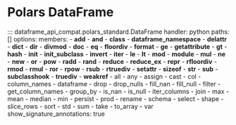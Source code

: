 # Polars DataFrame
::: dataframe_api_compat.polars_standard.DataFrame
    handler: python
    paths: []
    options:
      members:
      - __add__
      - __and__
      - __class__
      - __dataframe_namespace__
      - __delattr__
      - __dict__
      - __dir__
      - __divmod__
      - __doc__
      - __eq__
      - __floordiv__
      - __format__
      - __ge__
      - __getattribute__
      - __gt__
      - __hash__
      - __init__
      - __init_subclass__
      - __invert__
      - __iter__
      - __le__
      - __lt__
      - __mod__
      - __module__
      - __mul__
      - __ne__
      - __new__
      - __or__
      - __pow__
      - __radd__
      - __rand__
      - __reduce__
      - __reduce_ex__
      - __repr__
      - __rfloordiv__
      - __rmod__
      - __rmul__
      - __ror__
      - __rpow__
      - __rsub__
      - __rtruediv__
      - __setattr__
      - __sizeof__
      - __str__
      - __sub__
      - __subclasshook__
      - __truediv__
      - __weakref__
      - all
      - any
      - assign
      - cast
      - col
      - column_names
      - dataframe
      - drop
      - drop_nulls
      - fill_nan
      - fill_null
      - filter
      - get_column_names
      - group_by
      - is_nan
      - is_null
      - iter_columns
      - join
      - max
      - mean
      - median
      - min
      - persist
      - prod
      - rename
      - schema
      - select
      - shape
      - slice_rows
      - sort
      - std
      - sum
      - take
      - to_array
      - var
      show_signature_annotations: true
